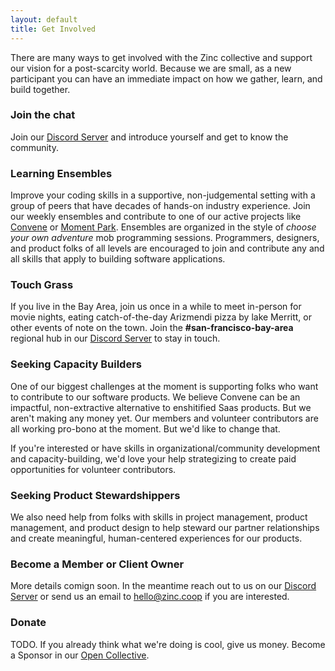 ```yaml
---
layout: default
title: Get Involved
---
```


There are many ways to get involved with the Zinc collective and support our
vision for a post-scarcity world. Because we are small, as a new participant
you can have an immediate impact on how we gather, learn, and build together.

### Join the chat

Join our <a href="https://discord.gg/QK9VVg4D">Discord Server</a> and introduce yourself and get to know the community.

### Learning Ensembles

Improve your coding skills in a supportive, non-judgemental setting with a group of peers that have decades of hands-on industry experience. Join our weekly ensembles and contribute to one of our active projects like <a href="https://github.com/zinc-collective/convene#contributing-to-convene">Convene</a> or <a href="https://github.com/zinc-collective/mp-shake-it-photo#become-a-contributor">Moment Park</a>. Ensembles are organized in the style of <em>choose your own adventure</em> mob programming sessions. Programmers, designers, and product folks of all levels are encouraged to join and contribute any and all skills that apply to building software applications.

### Touch Grass

If you live in the Bay Area, join us once in a while to meet in-person for movie
nights, eating catch-of-the-day Arizmendi pizza by lake Merritt, or other events
of note on the town. Join the <strong>#san-francisco-bay-area</strong> regional hub in our <a
href="https://discord.gg/QK9VVg4D">Discord Server</a> to stay in touch.

### Seeking Capacity Builders
One of our biggest challenges at the moment is supporting folks who want to contribute to our software products. We believe Convene can be an impactful, non-extractive alternative to enshitified Saas products. But we aren't making any money yet. Our members and volunteer contributors are all working pro-bono at the moment. But we'd like to change that.

If you're interested or have skills in organizational/community development and capacity-building, we'd love your help strategizing to create paid opportunities for volunteer contributors.

### Seeking Product Stewardshippers

We also need help from folks with skills in project management, product management, and product design to help steward our partner relationships and create meaningful, human-centered experiences for our products.

### Become a Member or Client Owner

More details comign soon. In the meantime reach out to us on our <a
href="https://discord.gg/QK9VVg4D">Discord Server</a> or send us an email to  <a
href="mailto:hello@zinc.coop">hello@zinc.coop</a> if you are interested.



### Donate

TODO. If you already think what we're doing is cool, give us money. Become a Sponsor in our <a href="https://opencollective.com/zinc-community#category-CONTRIBUTE">Open Collective</a>.
